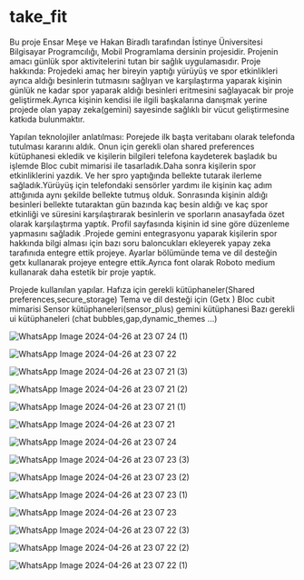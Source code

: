 # take_fit
Bu proje Ensar Meşe ve Hakan Biradlı tarafından İstinye Üniversitesi Bilgisayar Programcılığı, Mobil Programlama dersinin projesidir.
Projenin amacı günlük spor aktivitelerini tutan bir sağlık uygulamasıdır.
Proje hakkında:
Projedeki amaç her bireyin yaptığı yürüyüş ve spor etkinlikleri ayrıca aldığı besinlerin tutmasını sağlıyan ve karşılaştırma yaparak kişinin günlük ne kadar spor yaparak aldığı besinleri eritmesini sağlayacak bir proje geliştirmek.Ayrıca kişinin kendisi ile ilgili başkalarına danışmak yerine projede olan yapay zeka(gemini) sayesinde sağlıklı bir vücut geliştirmesine katkıda bulunmaktır.
 
 
Yapılan teknolojiler anlatılması:
Porejede ilk başta veritabanı olarak telefonda tutulması kararını aldık. Onun için gerekli olan shared preferences kütüphanesi ekledik ve kişilerin bilgileri telefona kaydeterek başladık bu işlemde Bloc cubit mimarisi ile tasarladık.Daha sonra kişilerin spor etkinliklerini yazdık. Ve her spro yaptığında bellekte tutarak ilerleme sağladık.Yürüyüş için telefondaki sensörler yardımı ile kişinin kaç adım attığınıda aynı şekilde bellekte tutmuş olduk. Sonrasında kişinin aldığı besinleri bellekte tutaraktan gün bazında kaç besin aldığı ve kaç spor etkinliği ve süresini karşılaştırarak besinlerin ve sporların anasayfada özet olarak karşılaştırma yaptık. Profil sayfasında kişinin id sine göre düzenleme yapmasını sağladık .Projede gemini entegrasyonu yaparak kişilerin spor hakkında bilgi alması için bazı soru baloncukları ekleyerek yapay zeka tarafınıda entegre ettik projeye. Ayarlar bölümünde tema ve dil desteğin getx kullanarak projeye entegre ettik.Ayrıca font olarak Roboto medium kullanarak daha estetik bir proje yaptık.
 
Projede  kullanılan  yapılar.
Hafıza için gerekli kütüphaneler(Shared preferences,secure_storage)
Tema ve dil desteği için (Getx )
Bloc cubit mimarisi
Sensor kütüphaneleri(sensor_plus)
gemini kütüphanesi
Bazı gerekli ui kütüphaneleri (chat bubbles,gap,dynamic_themes …)


![WhatsApp Image 2024-04-26 at 23 07 24 (1)](https://github.com/ensarmese/take_fit/assets/149183841/886c3865-1b23-49b6-b63d-ad5a89f0fb7f)

![WhatsApp Image 2024-04-26 at 23 07 22](https://github.com/ensarmese/take_fit/assets/149183841/aeb2addf-775f-4ab3-9101-c32696870366)

![WhatsApp Image 2024-04-26 at 23 07 21 (3)](https://github.com/ensarmese/take_fit/assets/149183841/3699076e-7fe7-437c-9148-b437333618c8)

![WhatsApp Image 2024-04-26 at 23 07 21 (2)](https://github.com/ensarmese/take_fit/assets/149183841/a7b495cb-ba42-4a31-9b64-212cfb2d0d1a)

![WhatsApp Image 2024-04-26 at 23 07 21 (1)](https://github.com/ensarmese/take_fit/assets/149183841/ea435d69-d32e-4d0d-8d51-9c0cb663834a)

![WhatsApp Image 2024-04-26 at 23 07 21](https://github.com/ensarmese/take_fit/assets/149183841/c648cf87-b1b4-4e2c-8c2e-83284337053e)

![WhatsApp Image 2024-04-26 at 23 07 24](https://github.com/ensarmese/take_fit/assets/149183841/a3dfab24-8960-411f-9785-3ef158845254)

![WhatsApp Image 2024-04-26 at 23 07 23 (3)](https://github.com/ensarmese/take_fit/assets/149183841/8d8755cb-7085-4509-9a7c-b6ac800adb15)

![WhatsApp Image 2024-04-26 at 23 07 23 (2)](https://github.com/ensarmese/take_fit/assets/149183841/9f737401-7873-4ba0-8cfb-f61fb336633a)

![WhatsApp Image 2024-04-26 at 23 07 23 (1)](https://github.com/ensarmese/take_fit/assets/149183841/014ed627-9a19-4733-acba-e9264ffdcc3a)

![WhatsApp Image 2024-04-26 at 23 07 23](https://github.com/ensarmese/take_fit/assets/149183841/6fddcca8-4c5a-4758-a930-0c85f3d12798)

![WhatsApp Image 2024-04-26 at 23 07 22 (3)](https://github.com/ensarmese/take_fit/assets/149183841/e466a89e-6023-485b-b91a-ae4b5af426b0)

![WhatsApp Image 2024-04-26 at 23 07 22 (2)](https://github.com/ensarmese/take_fit/assets/149183841/bebd3358-aa88-4bb6-8839-cc6ed6d636ad)

![WhatsApp Image 2024-04-26 at 23 07 22 (1)](https://github.com/ensarmese/take_fit/assets/149183841/1595dfb4-1d31-4915-897a-d1d8b940a0bc)


